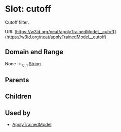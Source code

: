 
# Slot: cutoff


Cutoff filter.

URI: [https://w3id.org/neat/applyTrainedModel__cutoff](https://w3id.org/neat/applyTrainedModel__cutoff)


## Domain and Range

None &#8594;  <sub>0..1</sub> [String](types/String.md)

## Parents


## Children


## Used by

 * [ApplyTrainedModel](ApplyTrainedModel.md)
